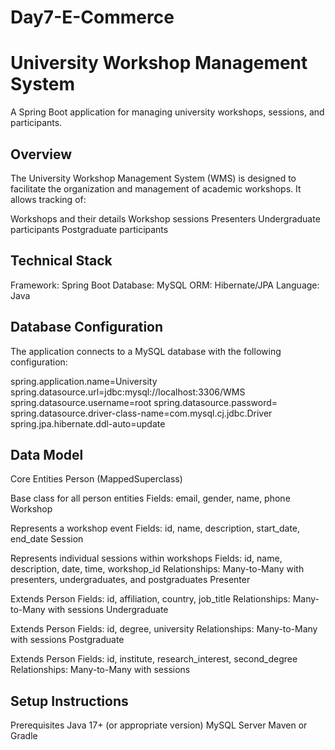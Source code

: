 # Day7-E-Commerce

# University Workshop Management System
A Spring Boot application for managing university workshops, sessions, and participants.

## Overview
The University Workshop Management System (WMS) is designed to facilitate the organization and management of academic workshops. It allows tracking of:

Workshops and their details
Workshop sessions
Presenters
Undergraduate participants
Postgraduate participants

## Technical Stack
Framework: Spring Boot
Database: MySQL
ORM: Hibernate/JPA
Language: Java

## Database Configuration
The application connects to a MySQL database with the following configuration:

spring.application.name=University
spring.datasource.url=jdbc:mysql://localhost:3306/WMS
spring.datasource.username=root
spring.datasource.password=
spring.datasource.driver-class-name=com.mysql.cj.jdbc.Driver
spring.jpa.hibernate.ddl-auto=update

## Data Model
Core Entities
Person (MappedSuperclass)

Base class for all person entities
Fields: email, gender, name, phone
Workshop

Represents a workshop event
Fields: id, name, description, start_date, end_date
Session

Represents individual sessions within workshops
Fields: id, name, description, date, time, workshop_id
Relationships: Many-to-Many with presenters, undergraduates, and postgraduates
Presenter

Extends Person
Fields: id, affiliation, country, job_title
Relationships: Many-to-Many with sessions
Undergraduate

Extends Person
Fields: id, degree, university
Relationships: Many-to-Many with sessions
Postgraduate

Extends Person
Fields: id, institute, research_interest, second_degree
Relationships: Many-to-Many with sessions

## Setup Instructions
Prerequisites
Java 17+ (or appropriate version)
MySQL Server
Maven or Gradle
